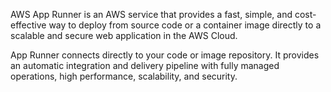 AWS App Runner is an AWS service that provides a fast, simple, and cost-effective way to deploy from source code or a container image directly to a scalable and secure web application in the AWS Cloud.

App Runner connects directly to your code or image repository. It provides an automatic integration and delivery pipeline with fully managed operations, high performance, scalability, and security.